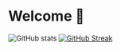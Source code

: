 # Welcome 👋
![GitHub stats](https://github-readme-stats.vercel.app/api?username=audsis&show_icons=true&theme=transparent&hide_border=true)
[![GitHub Streak](https://streak-stats.demolab.com?user=audsis&theme=transparent&hide_border=true&short_numbers=true)](https://git.io/streak-stats)
